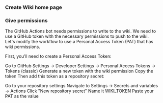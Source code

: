 ### Create Wiki home page

### Give permissions
The GitHub Actions bot needs permissions to write to the wiki. We need to use a GitHub token with the necessary permissions to push to the wiki. Let's modify the workflow to use a Personal Access Token (PAT) that has wiki permissions.

First, you'll need to create a Personal Access Token:

Go to GitHub Settings -> Developer Settings -> Personal Access Tokens -> Tokens (classic)
Generate a new token with the wiki permission
Copy the token
Then add this token as a repository secret:

Go to your repository settings
Navigate to Settings -> Secrets and variables -> Actions
Click "New repository secret"
Name it WIKI_TOKEN
Paste your PAT as the value